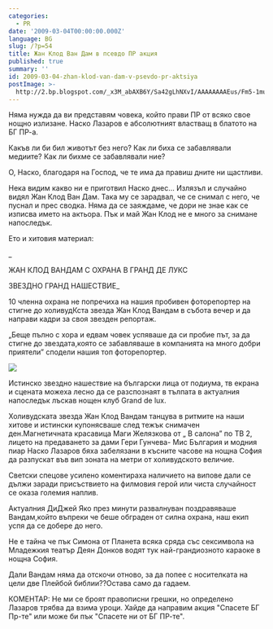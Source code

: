 ```yaml
---
categories:
  - PR
date: '2009-03-04T00:00:00.000Z'
language: BG
slug: /?p=54
title: Жан Клод Ван Дам в псевдо ПР акция
published: true
summary: ''
id: 2009-03-04-zhan-klod-van-dam-v-psevdo-pr-aktsiya
postImage: >-
  http://2.bp.blogspot.com/_x3M_abAXB6Y/Sa42gLhNXvI/AAAAAAAAEus/Fm5-1muopls/s320/DSC00597.JPG
---
```


Няма нужда да ви представям човека, който прави ПР от всяко свое нощно излизане. Наско Лазаров е абсолютният властващ в блатото на БГ ПР-а.


Какъв ли би бил животът без него? Как ли биха се забавлявали медиите? Как ли бихме се забавлявали ние?


О, Наско, благодаря на Господ, че те има да правиш дните ни щастливи.


Нека видим какво ни е приготвил Наско днес... Излязъл и случайно видял Жан Клод Ван Дам. Така му се зарадвал, че се снимал с него, че пуснал и прес сводка. Няма да се заяждаме, че дори не знае как се изписва името на актьора. Пък и май Жан Клод не е много за снимане напоследък.


Ето и хитовия материал:

_


ЖАН КЛОД ВАНДАМ С ОХРАНА В ГРАНД ДЕ ЛУКС


ЗВЕЗДНО ГРАНД НАШЕСТВИЕ_

10 членна охрана не попречиха на нашия пробивен фоторепортер на стигне до холивудКста звезда Жан Клод Вандам в събота вечер и да направи кадри за своя звезден репортаж.

„Беще пълно с хора и едвам човек успяваше да си пробие път, за да стигне до звездата,която се забавляваше в компанията на много добри приятели” сподели нашия топ фоторепортер.

![](http://2.bp.blogspot.com/_x3M_abAXB6Y/Sa42gLhNXvI/AAAAAAAAEus/Fm5-1muopls/s320/DSC00597.JPG)


Истинско звездно нашествие на български лица от подиума, тв екрана и сцената можеха лесно да се разспознаят в тълпата в актуалния напоследък лъскав нощен клуб Grand de lux.


Холивудската звезда Жан Клод Вандам танцува в ритмите на наши хитове и истински купонясваше след тежък снимачен ден.Магнетичната красавица Маги Желязкова от „ В салона” по ТВ 2, лицето на предаването за дами Гери Гунчева- Мис България и модния пиар Наско Лазаров бяха забелязани в късните часове на нощна София да разпускат във вип зоната на метри от холивудското величие.


Светски спецове усилено коментираха наличието на випове дали се дължи заради присъствието на филмовия герой или чиста случайност се оказа големия наплив.


Актуалния ДиДжей Яко през минути развалнуван поздравяваше Вандам,който въпреки че беше обграден от силна охрана, наш екип успя да се добере до него.


Не е тайна че пък Симона от Планета всяка сряда със сексимвола на Младежкия театър Деян Донков водят тук най-грандиозното караоке в нощна София.


Дали Вандам няма да отскочи отново, за да попее с носителката на цели две Плейбой библии??Остава само да гадаем.


КОМЕНТАР: Не ми се броят правописни грешки, но определено Лазаров трябва да взима уроци. Хайде да направим акция "Спасете БГ Пр-те" или може би пък "Спасете ни от БГ ПР-те".
